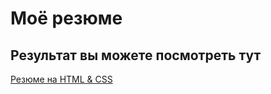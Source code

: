 # Моё резюме

## Результат вы можете посмотреть тут

[Резюме на HTML & CSS](https://dosmds.github.io/resume/)